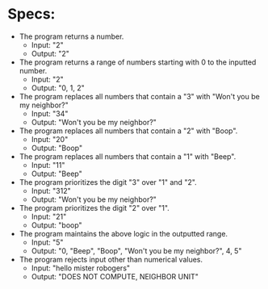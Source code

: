 # Specs:
- The program returns a number.
  - Input: "2"
  - Output: "2"
- The program returns a range of numbers starting with 0 to the inputted number.
  - Input: "2"
  - Output: "0, 1, 2"
- The program replaces all numbers that contain a "3" with "Won't you be my neighbor?"
  - Input: "34"
  - Output: "Won't you be my neighbor?"
- The program replaces all numbers that contain a "2" with "Boop".
  - Input: "20"
  - Output: "Boop"
- The program replaces all numbers that contain a "1" with "Beep".
  - Input: "11"
  - Output: "Beep"
- The program prioritizes the digit "3" over "1" and "2".
  - Input: "312"
  - Output: "Won't you be my neighbor?"
- The program prioritizes the digit "2" over "1".
  - Input: "21"
  - Output: "boop"
- The program maintains the above logic in the outputted range.
  - Input: "5"
  - Output: "0, "Beep", "Boop", "Won't you be my neighbor?", 4, 5"
- The program rejects input other than numerical values.
  - Input: "hello mister robogers"
  - Output: "DOES NOT COMPUTE, NEIGHBOR UNIT"
